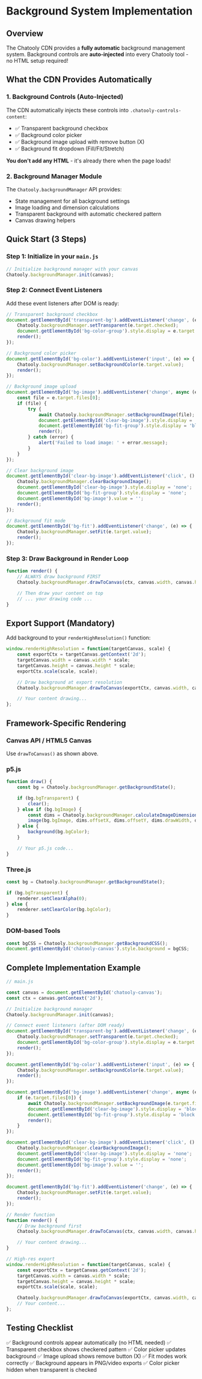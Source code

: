 # Background System Implementation

## Overview
The Chatooly CDN provides a **fully automatic** background management system. Background controls are **auto-injected** into every Chatooly tool - no HTML setup required!

## What the CDN Provides Automatically

### 1. Background Controls (Auto-Injected)
The CDN automatically injects these controls into `.chatooly-controls-content`:
- ✅ Transparent background checkbox
- ✅ Background color picker
- ✅ Background image upload with remove button (X)
- ✅ Background fit dropdown (Fill/Fit/Stretch)

**You don't add any HTML** - it's already there when the page loads!

### 2. Background Manager Module
The `Chatooly.backgroundManager` API provides:
- State management for all background settings
- Image loading and dimension calculations
- Transparent background with automatic checkered pattern
- Canvas drawing helpers

## Quick Start (3 Steps)

### Step 1: Initialize in your `main.js`

```javascript
// Initialize background manager with your canvas
Chatooly.backgroundManager.init(canvas);
```

### Step 2: Connect Event Listeners

Add these event listeners after DOM is ready:

```javascript
// Transparent background checkbox
document.getElementById('transparent-bg').addEventListener('change', (e) => {
    Chatooly.backgroundManager.setTransparent(e.target.checked);
    document.getElementById('bg-color-group').style.display = e.target.checked ? 'none' : 'block';
    render();
});

// Background color picker
document.getElementById('bg-color').addEventListener('input', (e) => {
    Chatooly.backgroundManager.setBackgroundColor(e.target.value);
    render();
});

// Background image upload
document.getElementById('bg-image').addEventListener('change', async (e) => {
    const file = e.target.files[0];
    if (file) {
        try {
            await Chatooly.backgroundManager.setBackgroundImage(file);
            document.getElementById('clear-bg-image').style.display = 'block';
            document.getElementById('bg-fit-group').style.display = 'block';
            render();
        } catch (error) {
            alert('Failed to load image: ' + error.message);
        }
    }
});

// Clear background image
document.getElementById('clear-bg-image').addEventListener('click', () => {
    Chatooly.backgroundManager.clearBackgroundImage();
    document.getElementById('clear-bg-image').style.display = 'none';
    document.getElementById('bg-fit-group').style.display = 'none';
    document.getElementById('bg-image').value = '';
    render();
});

// Background fit mode
document.getElementById('bg-fit').addEventListener('change', (e) => {
    Chatooly.backgroundManager.setFit(e.target.value);
    render();
});
```

### Step 3: Draw Background in Render Loop

```javascript
function render() {
    // ALWAYS draw background FIRST
    Chatooly.backgroundManager.drawToCanvas(ctx, canvas.width, canvas.height);

    // Then draw your content on top
    // ... your drawing code ...
}
```

## Export Support (Mandatory)

Add background to your `renderHighResolution()` function:

```javascript
window.renderHighResolution = function(targetCanvas, scale) {
    const exportCtx = targetCanvas.getContext('2d');
    targetCanvas.width = canvas.width * scale;
    targetCanvas.height = canvas.height * scale;
    exportCtx.scale(scale, scale);

    // Draw background at export resolution
    Chatooly.backgroundManager.drawToCanvas(exportCtx, canvas.width, canvas.height);

    // Your content drawing...
};
```

## Framework-Specific Rendering

### Canvas API / HTML5 Canvas
Use `drawToCanvas()` as shown above.

### p5.js
```javascript
function draw() {
    const bg = Chatooly.backgroundManager.getBackgroundState();

    if (bg.bgTransparent) {
        clear();
    } else if (bg.bgImage) {
        const dims = Chatooly.backgroundManager.calculateImageDimensions(width, height);
        image(bg.bgImage, dims.offsetX, dims.offsetY, dims.drawWidth, dims.drawHeight);
    } else {
        background(bg.bgColor);
    }

    // Your p5.js code...
}
```

### Three.js
```javascript
const bg = Chatooly.backgroundManager.getBackgroundState();

if (bg.bgTransparent) {
    renderer.setClearAlpha(0);
} else {
    renderer.setClearColor(bg.bgColor);
}
```

### DOM-based Tools
```javascript
const bgCSS = Chatooly.backgroundManager.getBackgroundCSS();
document.getElementById('chatooly-canvas').style.background = bgCSS;
```

## Complete Implementation Example

```javascript
// main.js

const canvas = document.getElementById('chatooly-canvas');
const ctx = canvas.getContext('2d');

// Initialize background manager
Chatooly.backgroundManager.init(canvas);

// Connect event listeners (after DOM ready)
document.getElementById('transparent-bg').addEventListener('change', (e) => {
    Chatooly.backgroundManager.setTransparent(e.target.checked);
    document.getElementById('bg-color-group').style.display = e.target.checked ? 'none' : 'block';
    render();
});

document.getElementById('bg-color').addEventListener('input', (e) => {
    Chatooly.backgroundManager.setBackgroundColor(e.target.value);
    render();
});

document.getElementById('bg-image').addEventListener('change', async (e) => {
    if (e.target.files[0]) {
        await Chatooly.backgroundManager.setBackgroundImage(e.target.files[0]);
        document.getElementById('clear-bg-image').style.display = 'block';
        document.getElementById('bg-fit-group').style.display = 'block';
        render();
    }
});

document.getElementById('clear-bg-image').addEventListener('click', () => {
    Chatooly.backgroundManager.clearBackgroundImage();
    document.getElementById('clear-bg-image').style.display = 'none';
    document.getElementById('bg-fit-group').style.display = 'none';
    document.getElementById('bg-image').value = '';
    render();
});

document.getElementById('bg-fit').addEventListener('change', (e) => {
    Chatooly.backgroundManager.setFit(e.target.value);
    render();
});

// Render function
function render() {
    // Draw background first
    Chatooly.backgroundManager.drawToCanvas(ctx, canvas.width, canvas.height);

    // Your content drawing...
}

// High-res export
window.renderHighResolution = function(targetCanvas, scale) {
    const exportCtx = targetCanvas.getContext('2d');
    targetCanvas.width = canvas.width * scale;
    targetCanvas.height = canvas.height * scale;
    exportCtx.scale(scale, scale);

    Chatooly.backgroundManager.drawToCanvas(exportCtx, canvas.width, canvas.height);
    // Your content...
};
```

## Testing Checklist

✅ Background controls appear automatically (no HTML needed)
✅ Transparent checkbox shows checkered pattern
✅ Color picker updates background
✅ Image upload shows remove button (X)
✅ Fit modes work correctly
✅ Background appears in PNG/video exports
✅ Color picker hidden when transparent is checked
